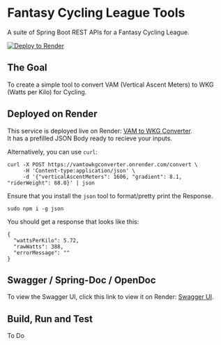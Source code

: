 # Fantasy Cycling League Tools

A suite of Spring Boot REST APIs for a Fantasy Cycling League.

[![Deploy to Render](https://render.com/images/deploy-to-render-button.svg)](https://render.com/deploy?repo=https://github.com/lukegjpotter/VamToWkgConverter)

## The Goal

To create a simple tool to convert VAM (Vertical Ascent Meters) to WKG (Watts per Kilo) for Cycling.

## Deployed on Render

This service is deployed live on Render: [VAM to WKG Converter](https://www.postman.com/bold-moon-552911/vam-to-wkg-converter/collection/3947605-f4ce653e-e072-43bc-9d02-46ebebcb466e/?action=share&creator=3947605&active-environment=3947605-66239eed-fd66-476f-ae05-56f00b94bf18).  
It has a prefilled JSON Body ready to recieve your inputs.

Alternatively, you can use `curl`:

    curl -X POST https://vamtowkgconverter.onrender.com/convert \
         -H 'Content-type:application/json' \
         -d '{"verticalAscentMeters": 1606, "gradient": 8.1, "riderWeight": 68.0}' | json

Ensure that you install the `json` tool to format/pretty print the Response.

    sudo npm i -g json

You should get a response that looks like this:

    {
      "wattsPerKilo": 5.72,
      "rawWatts": 388,
      "errorMessage": ""
    }

## Swagger / Spring-Doc / OpenDoc

To view the Swagger UI, click this link to view it on Render: [Swagger UI](https://vamtowkgconverter.onrender.com/swagger-ui/index.html).

## Build, Run and Test

To Do
